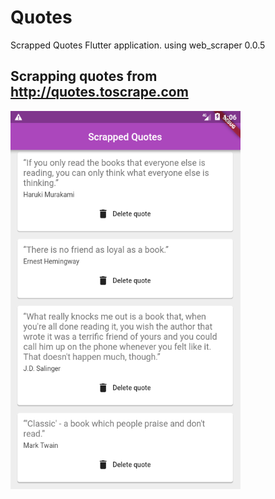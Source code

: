 # Quotes

Scrapped Quotes Flutter application.
using web_scraper 0.0.5

## Scrapping quotes from http://quotes.toscrape.com

![app screenshot](demo3.png)


